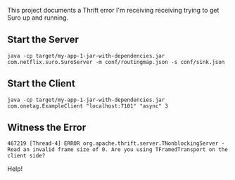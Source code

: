 This project documents a Thrift error I'm receiving receiving trying to get Suro up and running.

## Start the Server

    java -cp target/my-app-1-jar-with-dependencies.jar com.netflix.suro.SuroServer -m conf/routingmap.json -s conf/sink.json 

## Start the Client

    java -cp target/my-app-1-jar-with-dependencies.jar com.onetag.ExampleClient "localhost:7101" "async" 3

## Witness the Error

    467219 [Thread-4] ERROR org.apache.thrift.server.TNonblockingServer - Read an invalid frame size of 0. Are you using TFramedTransport on the client side?

Help!
